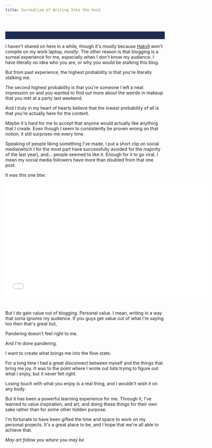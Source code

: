 ```yaml
---
title: Surrealism of Writing Into the Void
---
```



<br />
<pre style="background-color: #1d2b53;">
<marquee>        👄⚫         <span class="rainbow-text">&lt;Om nom nom nom nom)</span>
🚹      🦵🦵🦵</marquee>
</pre>

I haven't shared on here in a while, though it's mostly because <a href="https://jaspervdj.be/hakyll/">Hakyll</a> won't compile on my work laptop, *mostly*. The other reason is that blogging is a surreal experience for me, especially when I don't know my audience. I have literally no idea who you are, or why you would be stalking this blog. 

But from past experience, the highest probability is that you're literally stalking me. 

The second highest probability is that you're someone I left a neat impression on and you wanted to find out more about the weirdo in makeup that you met at a party last weekend. 

And I truly in my heart of hearts believe that the lowest probability of all is that you're actually here for the content. 

Maybe it's hard for me to accept that anyone would actually like anything that I create. Even though I seem to consistently be proven wrong on that notion, it still surprises me every time. 

Speaking of people liking something I've made, I put a short clip on social media(which I for the most part have successfully avoided for the majority of the last year), and... people seemed to like it. Enough for it to go viral. I mean my social media followers have more than doubled from that one post. 

It was this one btw: 

<embed src="/images/video/2022-8-17-overworld-spider-chase.mov" autostart="false" height="360" width="640" /></embed>

<br />

But I do gain value out of blogging. Personal value. I mean, writing in a way that sorta ignores my audience. If you guys get value out of what I'm saying too then that's great but, 

Pandering doesn't feel right to me. 

And I'm done pandering. 

I want to create what brings me into the flow state. 

For a long time I had a great disconnect between myself and the things that bring me joy. It was to the point where I wrote out lists trying to figure out what I enjoy, but it never felt *right*. 

Losing touch with what you enjoy is a real thing, and I wouldn't wish it on any body. 

But it has been a powerful learning experience for me. Through it, I've learned to value inspiration, and art, and doing these things for their own sake rather than for some other hidden purpose. 

I'm fortunate to have been gifted the time and space to work on my personal projects. It's a great place to be, and I hope that we're all able to achieve that. 

<em>May art follow you where you may be</em>